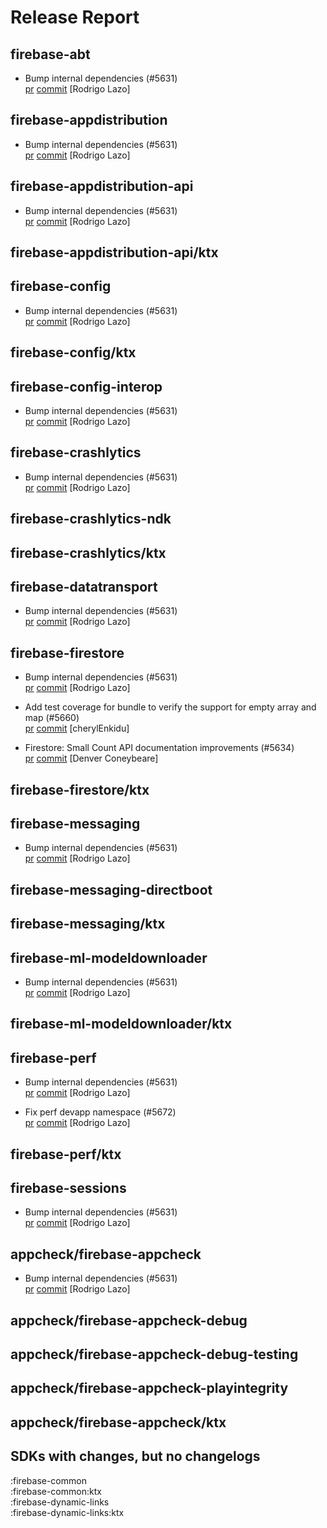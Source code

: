 # Release Report
## firebase-abt
      
* Bump internal dependencies (#5631)   
  [pr](https://github.com/firebase/firebase-android-sdk/pull/5631) [commit](https://github.com/firebase/firebase-android-sdk/commit/5c24573d473f07be6553bb30a18ef68b3ea30e3c)  [Rodrigo Lazo]

## firebase-appdistribution
      
* Bump internal dependencies (#5631)   
  [pr](https://github.com/firebase/firebase-android-sdk/pull/5631) [commit](https://github.com/firebase/firebase-android-sdk/commit/5c24573d473f07be6553bb30a18ef68b3ea30e3c)  [Rodrigo Lazo]

## firebase-appdistribution-api
      
* Bump internal dependencies (#5631)   
  [pr](https://github.com/firebase/firebase-android-sdk/pull/5631) [commit](https://github.com/firebase/firebase-android-sdk/commit/5c24573d473f07be6553bb30a18ef68b3ea30e3c)  [Rodrigo Lazo]

## firebase-appdistribution-api/ktx
      

## firebase-config
      
* Bump internal dependencies (#5631)   
  [pr](https://github.com/firebase/firebase-android-sdk/pull/5631) [commit](https://github.com/firebase/firebase-android-sdk/commit/5c24573d473f07be6553bb30a18ef68b3ea30e3c)  [Rodrigo Lazo]

## firebase-config/ktx
      

## firebase-config-interop
      
* Bump internal dependencies (#5631)   
  [pr](https://github.com/firebase/firebase-android-sdk/pull/5631) [commit](https://github.com/firebase/firebase-android-sdk/commit/5c24573d473f07be6553bb30a18ef68b3ea30e3c)  [Rodrigo Lazo]

## firebase-crashlytics
      
* Bump internal dependencies (#5631)   
  [pr](https://github.com/firebase/firebase-android-sdk/pull/5631) [commit](https://github.com/firebase/firebase-android-sdk/commit/5c24573d473f07be6553bb30a18ef68b3ea30e3c)  [Rodrigo Lazo]

## firebase-crashlytics-ndk
      

## firebase-crashlytics/ktx
      

## firebase-datatransport
      
* Bump internal dependencies (#5631)   
  [pr](https://github.com/firebase/firebase-android-sdk/pull/5631) [commit](https://github.com/firebase/firebase-android-sdk/commit/5c24573d473f07be6553bb30a18ef68b3ea30e3c)  [Rodrigo Lazo]

## firebase-firestore
      
* Bump internal dependencies (#5631)   
  [pr](https://github.com/firebase/firebase-android-sdk/pull/5631) [commit](https://github.com/firebase/firebase-android-sdk/commit/5c24573d473f07be6553bb30a18ef68b3ea30e3c)  [Rodrigo Lazo]

* Add test coverage for bundle to verify the support for empty array and map (#5660)   
  [pr](https://github.com/firebase/firebase-android-sdk/pull/5660) [commit](https://github.com/firebase/firebase-android-sdk/commit/9b48edd65856a866f752412e017f52546867c743)  [cherylEnkidu]

* Firestore: Small Count API documentation improvements (#5634)   
  [pr](https://github.com/firebase/firebase-android-sdk/pull/5634) [commit](https://github.com/firebase/firebase-android-sdk/commit/4dcae02e0937b0fc347e7aeab971a77fcf3762e8)  [Denver Coneybeare]

## firebase-firestore/ktx
      

## firebase-messaging
      
* Bump internal dependencies (#5631)   
  [pr](https://github.com/firebase/firebase-android-sdk/pull/5631) [commit](https://github.com/firebase/firebase-android-sdk/commit/5c24573d473f07be6553bb30a18ef68b3ea30e3c)  [Rodrigo Lazo]

## firebase-messaging-directboot
      

## firebase-messaging/ktx
      

## firebase-ml-modeldownloader
      
* Bump internal dependencies (#5631)   
  [pr](https://github.com/firebase/firebase-android-sdk/pull/5631) [commit](https://github.com/firebase/firebase-android-sdk/commit/5c24573d473f07be6553bb30a18ef68b3ea30e3c)  [Rodrigo Lazo]

## firebase-ml-modeldownloader/ktx
      

## firebase-perf
      
* Bump internal dependencies (#5631)   
  [pr](https://github.com/firebase/firebase-android-sdk/pull/5631) [commit](https://github.com/firebase/firebase-android-sdk/commit/5c24573d473f07be6553bb30a18ef68b3ea30e3c)  [Rodrigo Lazo]

* Fix perf devapp namespace (#5672)   
  [pr](https://github.com/firebase/firebase-android-sdk/pull/5672) [commit](https://github.com/firebase/firebase-android-sdk/commit/e8d357998aa77635a90d6c0a4bd1285f60eaaf10)  [Rodrigo Lazo]

## firebase-perf/ktx
      

## firebase-sessions
      
* Bump internal dependencies (#5631)   
  [pr](https://github.com/firebase/firebase-android-sdk/pull/5631) [commit](https://github.com/firebase/firebase-android-sdk/commit/5c24573d473f07be6553bb30a18ef68b3ea30e3c)  [Rodrigo Lazo]

## appcheck/firebase-appcheck
      
* Bump internal dependencies (#5631)   
  [pr](https://github.com/firebase/firebase-android-sdk/pull/5631) [commit](https://github.com/firebase/firebase-android-sdk/commit/5c24573d473f07be6553bb30a18ef68b3ea30e3c)  [Rodrigo Lazo]

## appcheck/firebase-appcheck-debug
      

## appcheck/firebase-appcheck-debug-testing
      

## appcheck/firebase-appcheck-playintegrity
      

## appcheck/firebase-appcheck/ktx
      


## SDKs with changes, but no changelogs
:firebase-common  
:firebase-common:ktx  
:firebase-dynamic-links  
:firebase-dynamic-links:ktx
